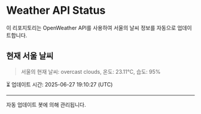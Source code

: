
# Weather API Status

이 리포지토리는 OpenWeather API를 사용하여 서울의 날씨 정보를 자동으로 업데이트합니다.

## 현재 서울 날씨
> 서울의 현재 날씨: overcast clouds, 온도: 23.11°C, 습도: 95%

⏳ 업데이트 시간: 2025-06-27 19:10:27 (UTC)

---
자동 업데이트 봇에 의해 관리됩니다.
